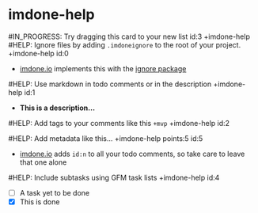 imdone-help
====
#IN_PROGRESS: Try dragging this card to your new list id:3 +imdone-help
#HELP: Ignore files by adding `.imdoneignore` to the root of your project. +imdone-help id:0
- [imdone.io](https://imdone.io) implements this with the [ignore package](https://www.npmjs.com/package/ignore)

#HELP: Use markdown in todo comments or in the description +imdone-help id:1
- **This is a description...**

#HELP: Add tags to your comments like this `+mvp` +imdone-help id:2

#HELP: Add metadata like this... +imdone-help points:5 id:5
- [imdone.io](https://imdone.io) adds `id:n` to all your todo comments, so take care to leave that one alone

#HELP: Include subtasks using GFM task lists +imdone-help id:4
- [ ] A task yet to be done
- [x] This is done
